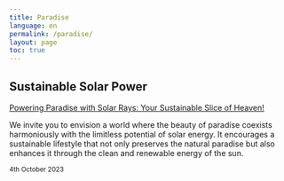 ```yaml
---
title: Paradise
language: en
permalink: /paradise/
layout: page
toc: true
---
```

## Sustainable Solar Power

[Powering Paradise with Solar Rays: Your Sustainable Slice of Heaven!](https://kenya-sdg-group-1.github.io/site/7/)

We invite you to envision a world where the beauty of paradise coexists harmoniously with the limitless potential of solar energy.
It encourages a sustainable lifestyle that not only preserves the natural paradise but also enhances it through the clean and renewable energy of the sun. 

<small>4th October 2023</small>
